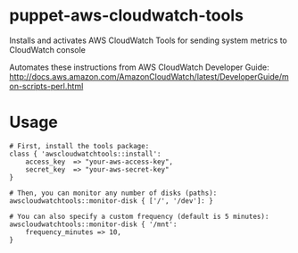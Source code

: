 puppet-aws-cloudwatch-tools
===========================

Installs and activates AWS CloudWatch Tools for sending system metrics to CloudWatch console

Automates these instructions from AWS CloudWatch Developer Guide: http://docs.aws.amazon.com/AmazonCloudWatch/latest/DeveloperGuide/mon-scripts-perl.html

Usage
=====

```puppet
# First, install the tools package:
class { 'awscloudwatchtools::install':
    access_key  => "your-aws-access-key",
    secret_key  => "your-aws-secret-key"
}

# Then, you can monitor any number of disks (paths):
awscloudwatchtools::monitor-disk { ['/', '/dev']: }

# You can also specify a custom frequency (default is 5 minutes):
awscloudwatchtools::monitor-disk { '/mnt':
    frequency_minutes => 10,
}
```
